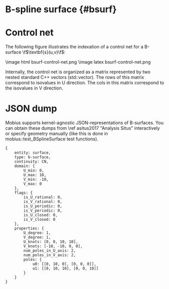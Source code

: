 B-spline surface {#bsurf}
=========================

# Control net

The following figure illustrates the indexation of a control
net for a B-surface \f$\textbf{s}(u,v)\f$:

\image html bsurf-control-net.png
\image latex bsurf-control-net.png

Internally, the control net is organized as a matrix represented by two nested
standard C++ vectors (std::vector). The rows of this matrix correspond to
isovalues in U direction. The cols in this matrix correspond to the isovalues
in V direction.

# JSON dump

Mobius supports kernel-agnostic JSON-representations of B-surfaces. You can
obtain these dumps from \ref asitus2017 "Analysis Situs" interactively or
specify geometry manually (like this is done in mobius::test_BSplineSurface test
functions).

```
{
    entity: surface,
    type: b-surface,
    continuity: CN,
    domain: {
        U_min: 0,
        U_max: 10,
        V_min: -10,
        V_max: 0
    },
    flags: {
        is_U_rational: 0,
        is_V_rational: 0,
        is_U_periodic: 0,
        is_V_periodic: 0,
        is_U_closed: 0,
        is_V_closed: 0
    },
    properties: {
        U_degree: 1,
        V_degree: 1,
        U_knots: [0, 0, 10, 10],
        V_knots: [-10, -10, 0, 0],
        num_poles_in_U_axis: 2,
        num_poles_in_V_axis: 2,
        poles: {
            u0: [[0, 10, 0], [0, 0, 0]],
            u1: [[0, 10, 10], [0, 0, 10]]
        }
    }
}
```
